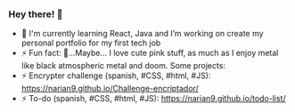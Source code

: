 ### Hey there! 👋


- 🌱 I'm currently learning React, Java and I’m working on create my personal portfolio for my first tech job
- ⚡ Fun fact: 🤔...Maybe... I love cute pink stuff, as much as I enjoy metal like black atmospheric metal and doom.
Some projects:
- ⚡ Encrypter challenge (spanish, #CSS, #html, #JS): https://narian9.github.io/Challenge-encriptador/
- ⚡ To-do (spanish, #CSS, #html, #JS): https://narian9.github.io/todo-list/
<!--
**Narian9/Narian9** is a ✨ _special_ ✨ repository because its `README.md` (this file) appears on your GitHub profile.

Here are some ideas to get you started:

- 🔭  ...

- 👯 I’m looking to collaborate on ...
- 🤔 I’m looking for help with ...
- 💬 Ask me about ...
- 📫 How to reach me: ...
- 😄 Pronouns: ...
- ⚡ Fun fact: ...
-->
